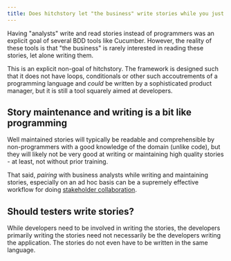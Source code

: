 ```yaml
---
title: Does hitchstory let "the business" write stories while you just write the code?
---
```


Having "analysts" write and read stories instead of programmers was an explicit goal of several BDD tools like Cucumber. However, the reality of these tools is that "the business" is rarely interested in reading these stories, let alone writing them.

This is an explicit non-goal of hitchstory. The framework is designed such that
it does not have loops, conditionals or other such accoutrements of a programming
language and *could* be written by a sophisticated product manager, but it is
still a tool squarely aimed at developers.

## Story maintenance and writing is a bit like programming

Well maintained stories will typically be readable and comprehensible by non-programmers
with a good knowledge of the domain (unlike code), but they will likely not be very
good at writing or maintaining high quality stories - at least,
not without prior training.

That said, *pairing* with business analysts while writing and maintaining stories,
especially on an ad hoc basis can be a supremely effective workflow for doing
[stakeholder collaboration](../bdd).


## Should testers write stories?

While developers need to be involved in writing the stories, the developers
primarily writing the stories need not necessarily be the developers writing
the application. The stories do not even have to be written in the same
language.
